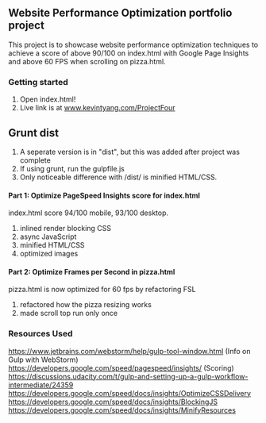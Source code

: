 ## Website Performance Optimization portfolio project

This project is to showcase website performance optimization techniques to achieve a score of above 90/100 on index.html with Google Page Insights and above 60 FPS when scrolling on pizza.html.

### Getting started

1. Open index.html!
2. Live link is at www.kevintyang.com/ProjectFour

## Grunt dist
1. A seperate version is in "dist", but this was added after project was complete
2. If using grunt, run the gulpfile.js
3. Only noticeable difference with /dist/ is minified HTML/CSS.

#### Part 1: Optimize PageSpeed Insights score for index.html
index.html score 94/100 mobile, 93/100 desktop.
1. inlined render blocking CSS
2. async JavaScript
3. minified HTML/CSS
4. optimized images


#### Part 2: Optimize Frames per Second in pizza.html
pizza.html is now optimized for 60 fps by refactoring FSL
1. refactored how the pizza resizing works
2. made scroll top run only once

### Resources Used

https://www.jetbrains.com/webstorm/help/gulp-tool-window.html (Info on Gulp with WebStorm)
https://developers.google.com/speed/pagespeed/insights/ (Scoring)
https://discussions.udacity.com/t/gulp-and-setting-up-a-gulp-workflow-intermediate/24359
https://developers.google.com/speed/docs/insights/OptimizeCSSDelivery
https://developers.google.com/speed/docs/insights/BlockingJS
https://developers.google.com/speed/docs/insights/MinifyResources